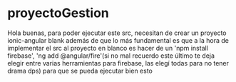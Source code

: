# proyectoGestion

Hola buenas, para poder ejecutar este src, necesitan de crear un proyecto ionic-angular blank además de que lo más fundamental es 
que a la hora de implementar el src al proyecto en blanco es hacer de un 'npm install firebase', 'ng add @angular/fire'(si no mal
recuerdo este último te deja elegir entre varias herramientas para firebase, las elegí todas para no tener drama dps)
para que se pueda ejecutar bien esto
